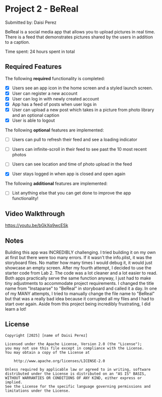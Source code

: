 # Project 2 - BeReal

Submitted by: Daisi Perez

BeReal is a social media app that allows you to upload pictures in real time. There is a feed that demonstrates pictures shared by the users in addition to a caption.

Time spent: 24 hours spent in total

## Required Features

The following **required** functionality is completed:

- [X] Users see an app icon in the home screen and a styled launch screen.
- [X] User can register a new account
- [X] User can log in with newly created account
- [X] App has a feed of posts when user logs in
- [X] User can upload a new post which takes in a picture from photo library and an optional caption	
- [X] User is able to logout	
 
The following **optional** features are implemented:

- [ ] Users can pull to refresh their feed and see a loading indicator
- [ ] Users can infinite-scroll in their feed to see past the 10 most recent photos
- [ ] Users can see location and time of photo upload in the feed
- [X] User stays logged in when app is closed and open again	


The following **additional** features are implemented:

- [ ] List anything else that you can get done to improve the app functionality!

## Video Walkthrough

https://youtu.be/bGkXq9wcESk

## Notes

Building this app was INCREDIBLY challenging. I tried building it on my own at first but there were too many errors. If it wasn't the info.plist, it was the storyboard files. No matter how many times I would debug it, it would just showcase an empty screen. After my fourth attempt, I decided to use the starter code from Lab 2. The code was a lot cleaner and a lot easier to read. Both apps practically serve the same function anyway, I just had to make tiny adjustments to accommodate project requirements. I changed the title name from "Instaparse" to "BeReal" in storyboard and called it a day. In one of my MANY attempts, I tried to manually change the file name to "BeReal" but that was a really bad idea because it corrupted all my files and I had to start over again. Aside from this project being incredibly frustrating, I did learn a lot!

## License

    Copyright [2025] [name of Daisi Perez]

    Licensed under the Apache License, Version 2.0 (the "License");
    you may not use this file except in compliance with the License.
    You may obtain a copy of the License at

        http://www.apache.org/licenses/LICENSE-2.0

    Unless required by applicable law or agreed to in writing, software
    distributed under the License is distributed on an "AS IS" BASIS,
    WITHOUT WARRANTIES OR CONDITIONS OF ANY KIND, either express or implied.
    See the License for the specific language governing permissions and
    limitations under the License.
